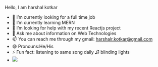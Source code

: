 Hello, I am harshal kotkar

- 🔭 I’m currently looking for a full time job
- 🌱 I’m currently learning MERN
- 🤔 I’m looking for help with my recent Reactjs project
- 💬 Ask me about information on Web Technologies
- 📫 You can reach me through my gmail: harshalr.kotkar@gmail.com
- 😄 Pronouns:He/His
- ⚡ Fun fact: listening to same song daily ♫ blinding lights
- <img src="https://github-readme-stats.vercel.app/api?username=harshalkotkar&&show_icons=true&title_color=ffffff&icon_color=bb2acf&text_color=daf7dc&bg_color=151515">
